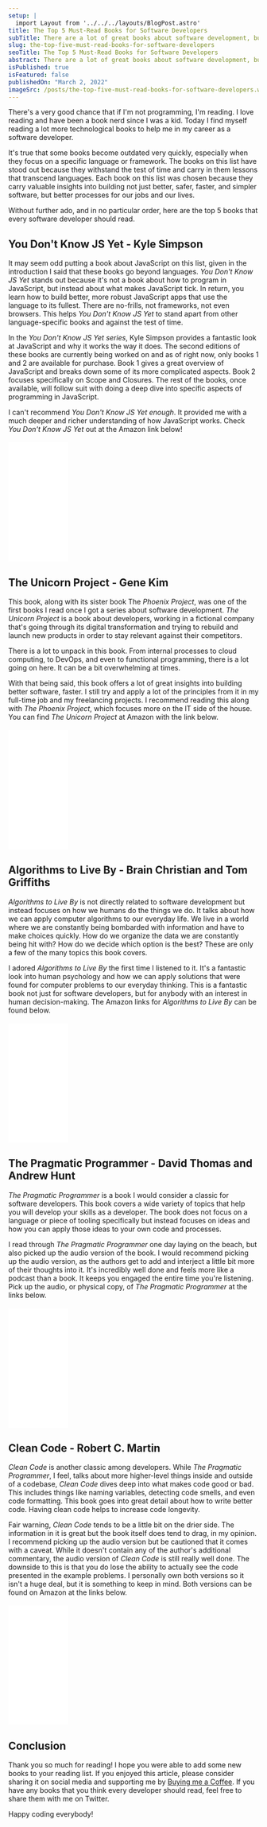 ```yaml
---
setup: |
  import Layout from '../../../layouts/BlogPost.astro'
title: The Top 5 Must-Read Books for Software Developers
subTitle: There are a lot of great books about software development, but these books are some that every developer should read!
slug: the-top-five-must-read-books-for-software-developers
seoTitle: The Top 5 Must-Read Books for Software Developers
abstract: There are a lot of great books about software development, but these books are some that every developer should read!
isPublished: true
isFeatured: false
publishedOn: "March 2, 2022"
imageSrc: /posts/the-top-five-must-read-books-for-software-developers.webp
---
```


There's a very good chance that if I'm not programming, I'm reading. I love reading and have been a book nerd since I was a kid. Today I find myself reading a lot more technological books to help me in my career as a software developer.

It's true that some books become outdated very quickly, especially when they focus on a specific language or framework. The books on this list have stood out because they withstand the test of time and carry in them lessons that transcend languages. Each book on this list was chosen because they carry valuable insights into building not just better, safer, faster, and simpler software, but better processes for our jobs and our lives.

Without further ado, and in no particular order, here are the top 5 books that every software developer should read.

## You Don't Know JS Yet - Kyle Simpson

It may seem odd putting a book about JavaScript on this list, given in the introduction I said that these books go beyond languages. _You Don't Know JS Yet_ stands out because it's not a book about how to program in JavaScript, but instead about what makes JavaScript tick. In return, you learn how to build better, more robust JavaScript apps that use the language to its fullest. There are no-frills, not frameworks, not even browsers. This helps _You Don't Know JS Yet_ to stand apart from other language-specific books and against the test of time.

In the _You Don't Know JS Yet series_, Kyle Simpson provides a fantastic look at JavaScript and why it works the way it does. The second editions of these books are currently being worked on and as of right now, only books 1 and 2 are available for purchase. Book 1 gives a great overview of JavaScript and breaks down some of its more complicated aspects. Book 2 focuses specifically on Scope and Closures. The rest of the books, once available, will follow suit with doing a deep dive into specific aspects of programming in JavaScript.

I can't recommend _You Don't Know JS Yet enough_. It provided me with a much deeper and richer understanding of how JavaScript works. Check _You Don't Know JS Yet_ out at the Amazon link below!

<div style="margin-bottom:18px;margin-top:18px;">
<iframe sandbox="allow-popups allow-scripts allow-modals allow-forms allow-same-origin" style="width:120px;height:240px;margin:auto" marginwidth="0" marginheight="0" scrolling="no" frameborder="0" src="//ws-na.amazon-adsystem.com/widgets/q?ServiceVersion=20070822&OneJS=1&Operation=GetAdHtml&MarketPlace=US&source=ss&ref=as_ss_li_til&ad_type=product_link&tracking_id=brockherion-20&language=en_US&marketplace=amazon&region=US&placement=B084DFZ6GW&asins=B084DFZ6GW&linkId=75214e63bb826403913e4544f3f856da&show_border=true&link_opens_in_new_window=true"></iframe>
</div>

## The Unicorn Project - Gene Kim

This book, along with its sister book The _Phoenix Project_, was one of the first books I read once I got a series about software development. _The Unicorn Project_ is a book about developers, working in a fictional company that's going through its digital transformation and trying to rebuild and launch new products in order to stay relevant against their competitors.

There is a lot to unpack in this book. From internal processes to cloud computing, to DevOps, and even to functional programming, there is a lot going on here. It can be a bit overwhelming at times.

With that being said, this book offers a lot of great insights into building better software, faster. I still try and apply a lot of the principles from it in my full-time job and my freelancing projects. I recommend reading this along with _The Phoenix Project_, which focuses more on the IT side of the house. You can find _The Unicorn Project_ at Amazon with the link below.

<div style="margin-bottom:18px;margin-top:18px;">
<iframe sandbox="allow-popups allow-scripts allow-modals allow-forms allow-same-origin" style="width:120px;height:240px;margin:auto" marginwidth="0" marginheight="0" scrolling="no" frameborder="0" src="//ws-na.amazon-adsystem.com/widgets/q?ServiceVersion=20070822&OneJS=1&Operation=GetAdHtml&MarketPlace=US&source=ss&ref=as_ss_li_til&ad_type=product_link&tracking_id=brockherion-20&language=en_US&marketplace=amazon&region=US&placement=1942788762&asins=1942788762&linkId=8b1a24a5ceb0abd24283424d52c1ff3d&show_border=true&link_opens_in_new_window=true"></iframe>
</div>

## Algorithms to Live By - Brain Christian and Tom Griffiths

_Algorithms to Live By_ is not directly related to software development but instead focuses on how we humans do the things we do. It talks about how we can apply computer algorithms to our everyday life. We live in a world where we are constantly being bombarded with information and have to make choices quickly. How do we organize the data we are constantly being hit with? How do we decide which option is the best? These are only a few of the many topics this book covers.

I adored _Algorithms to Live By_ the first time I listened to it. It's a fantastic look into human psychology and how we can apply solutions that were found for computer problems to our everyday thinking. This is a fantastic book not just for software developers, but for anybody with an interest in human decision-making. The Amazon links for _Algorithms to Live By_ can be found below.

<div style="margin-bottom:18px;margin-top:18px;">
<iframe sandbox="allow-popups allow-scripts allow-modals allow-forms allow-same-origin" style="width:120px;height:240px;margin:auto" marginwidth="0" marginheight="0" scrolling="no" frameborder="0" src="//ws-na.amazon-adsystem.com/widgets/q?ServiceVersion=20070822&OneJS=1&Operation=GetAdHtml&MarketPlace=US&source=ss&ref=as_ss_li_til&ad_type=product_link&tracking_id=brockherion-20&language=en_US&marketplace=amazon&region=US&placement=1250118360&asins=1250118360&linkId=226b50dcf420f9630f08603133d55698&show_border=true&link_opens_in_new_window=true"></iframe>
</div>

## The Pragmatic Programmer - David Thomas and Andrew Hunt

_The Pragmatic Programmer_ is a book I would consider a classic for software developers. This book covers a wide variety of topics that help you will develop your skills as a developer. The book does not focus on a language or piece of tooling specifically but instead focuses on ideas and how you can apply those ideas to your own code and processes.

I read through _The Pragmatic Programmer_ one day laying on the beach, but also picked up the audio version of the book. I would recommend picking up the audio version, as the authors get to add and interject a little bit more of their thoughts into it. It's incredibly well done and feels more like a podcast than a book. It keeps you engaged the entire time you're listening. Pick up the audio, or physical copy, of _The Pragmatic Programmer_ at the links below.

<div style="margin-bottom:18px;margin-top:18px;">
<iframe sandbox="allow-popups allow-scripts allow-modals allow-forms allow-same-origin" style="width:120px;height:240px;margin:auto" marginwidth="0" marginheight="0" scrolling="no" frameborder="0" src="//ws-na.amazon-adsystem.com/widgets/q?ServiceVersion=20070822&OneJS=1&Operation=GetAdHtml&MarketPlace=US&source=ss&ref=as_ss_li_til&ad_type=product_link&tracking_id=brockherion-20&language=en_US&marketplace=amazon&region=US&placement=0135957052&asins=0135957052&linkId=c3c370755233618112cd5b603413d828&show_border=true&link_opens_in_new_window=true"></iframe>
</div>

## Clean Code - Robert C. Martin

_Clean Code_ is another classic among developers. While _The Pragmatic Programmer_, I feel, talks about more higher-level things inside and outside of a codebase, _Clean Code_ dives deep into what makes code good or bad. This includes things like naming variables, detecting code smells, and even code formatting. This book goes into great detail about how to write better code. Having clean code helps to increase code longevity.

Fair warning, _Clean Code_ tends to be a little bit on the drier side. The information in it is great but the book itself does tend to drag, in my opinion. I recommend picking up the audio version but be cautioned that it comes with a caveat. While it doesn't contain any of the author's additional commentary, the audio version of _Clean Code_ is still really well done. The downside to this is that you do lose the ability to actually see the code presented in the example problems. I personally own both versions so it isn't a huge deal, but it is something to keep in mind. Both versions can be found on Amazon at the links below.

<div style="margin-bottom:18px;margin-top:18px;">
<iframe sandbox="allow-popups allow-scripts allow-modals allow-forms allow-same-origin" style="width:120px;height:240px;margin:auto" marginwidth="0" marginheight="0" scrolling="no" frameborder="0" src="//ws-na.amazon-adsystem.com/widgets/q?ServiceVersion=20070822&OneJS=1&Operation=GetAdHtml&MarketPlace=US&source=ss&ref=as_ss_li_til&ad_type=product_link&tracking_id=brockherion-20&language=en_US&marketplace=amazon&region=US&placement=0132350882&asins=0132350882&linkId=5d7fa032d310fe56cbb1be75b58cd625&show_border=true&link_opens_in_new_window=true"></iframe>
</div>

## Conclusion

Thank you so much for reading! I hope you were able to add some new books to your reading list. If you enjoyed this article, please consider sharing it on social media and supporting me by [Buying me a Coffee](https://www.buymeacoffee.com/brockherion). If you have any books that you think every developer should read, feel free to share them with me on Twitter.

Happy coding everybody!
